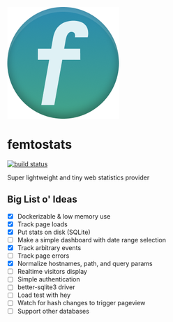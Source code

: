 ![logo](https://raw.githubusercontent.com/statico/femtostats/main/public/favicon.png)

# femtostats

[![build status](https://img.shields.io/github/workflow/status/statico/femtostats/Create%20and%20publish%20a%20Docker%20image.svg?style=flat-square)](https://ghcr.io/statico/femtostats)

Super lightweight and tiny web statistics provider

## Big List o' Ideas

- [x] Dockerizable & low memory use
- [x] Track page loads
- [x] Put stats on disk (SQLite)
- [ ] Make a simple dashboard with date range selection
- [x] Track arbitrary events
- [ ] Track page errors
- [x] Normalize hostnames, path, and query params
- [ ] Realtime visitors display
- [ ] Simple authentication
- [ ] better-sqlite3 driver
- [ ] Load test with hey
- [ ] Watch for hash changes to trigger pageview
- [ ] Support other databases
